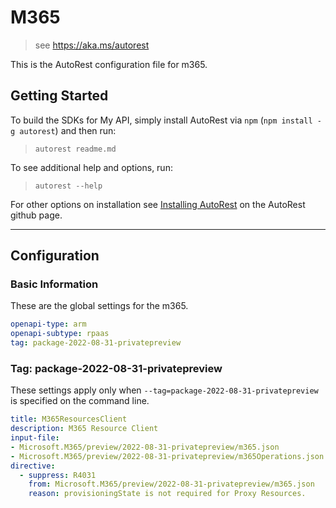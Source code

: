 # M365

> see https://aka.ms/autorest

This is the AutoRest configuration file for m365.

## Getting Started

To build the SDKs for My API, simply install AutoRest via `npm` (`npm install -g autorest`) and then run:

> `autorest readme.md`

To see additional help and options, run:

> `autorest --help`

For other options on installation see [Installing AutoRest](https://aka.ms/autorest/install) on the AutoRest github page.

---

## Configuration

### Basic Information

These are the global settings for the m365.

```yaml
openapi-type: arm
openapi-subtype: rpaas
tag: package-2022-08-31-privatepreview
```

### Tag: package-2022-08-31-privatepreview

These settings apply only when `--tag=package-2022-08-31-privatepreview` is specified on the command line.

```yaml $(tag) == 'package-2022-08-31-privatepreview'
title: M365ResourcesClient
description: M365 Resource Client
input-file:
- Microsoft.M365/preview/2022-08-31-privatepreview/m365.json
- Microsoft.M365/preview/2022-08-31-privatepreview/m365Operations.json
directive:
  - suppress: R4031
    from: Microsoft.M365/preview/2022-08-31-privatepreview/m365.json
    reason: provisioningState is not required for Proxy Resources.
```